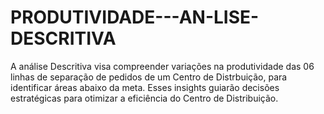 # PRODUTIVIDADE---AN-LISE-DESCRITIVA
A análise Descritiva visa compreender variações na produtividade das 06 linhas de separação de pedidos de um Centro de Distrbuição, para  identificar áreas abaixo da meta. Esses insights guiarão decisões estratégicas para otimizar a eficiência do Centro de Distribuição.
